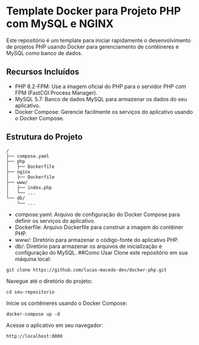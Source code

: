 # Template Docker para Projeto PHP com MySQL e NGINX
Este repositório é um template para iniciar rapidamente o desenvolvimento de projetos PHP usando Docker para gerenciamento de contêineres e MySQL como banco de dados.

## Recursos Incluídos
- PHP 8.2-FPM: Use a imagem oficial do PHP para o servidor PHP com FPM (FastCGI Process Manager).
- MySQL 5.7: Banco de dados MySQL para armazenar os dados do seu aplicativo.
- Docker Compose: Gerencie facilmente os serviços do aplicativo usando o Docker Compose.
## Estrutura do Projeto
```
/
├── compose.yaml
├── php
│   ├── Dockerfile
├── nginx
│   ├── Dockerfile
├── www/
│   ├── index.php
│   └── ...
└── db/
    └── ...
```
- compose.yaml: Arquivo de configuração do Docker Compose para definir os serviços do aplicativo.
- Dockerfile: Arquivo Dockerfile para construir a imagem do contêiner PHP.
- www/: Diretório para armazenar o código-fonte do aplicativo PHP.
- db/: Diretório para armazenar os arquivos de inicialização e configuração do MySQL.
##Como Usar
Clone este repositório em sua máquina local:
```
git clone https://github.com/lucas-macedo-dev/docker-php.git
```
Navegue até o diretório do projeto:
```
cd seu-repositorio
```
Inicie os contêineres usando o Docker Compose:
```
docker-compose up -d
```
Acesse o aplicativo em seu navegador:
```
http://localhost:8000
```
